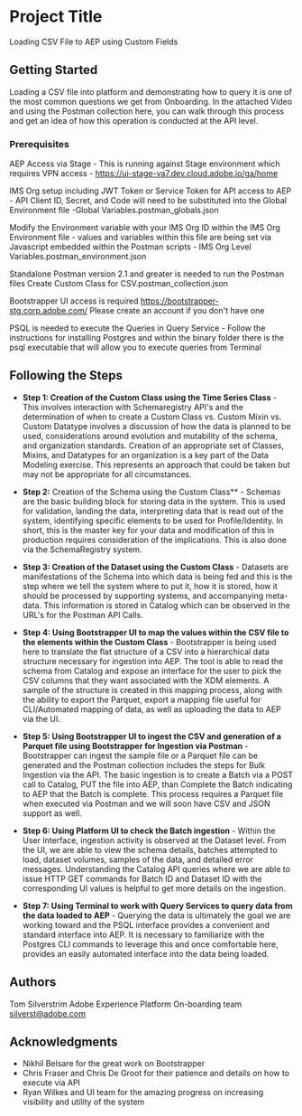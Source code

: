 # Project Title

Loading CSV File to AEP using Custom Fields

## Getting Started

Loading a CSV file into platform and demonstrating how to query it is one of the most common questions we get from Onboarding.  In the attached Video and using the Postman collection here, you can walk through this process and get an idea of how this operation is conducted at the API level.

### Prerequisites

AEP Access via Stage - This is running against Stage environment which requires VPN access - https://ui-stage-va7.dev.cloud.adobe.io/ga/home

IMS Org setup including JWT Token or Service Token for API access to AEP - API Client ID, Secret, and Code will need to be substituted into the Global Environment file -Global Variables.postman_globals.json

Modify the Environment variable with your IMS Org ID within the IMS Org Environment file - values and variables within this file are being set via Javascript embedded within the Postman scripts - IMS Org Level Variables.postman_environment.json

Standalone Postman version 2.1 and greater is needed to run the Postman files Create Custom Class for CSV.postman_collection.json

Bootstrapper UI access is required https://bootstrapper-stg.corp.adobe.com/  Please create an account if you don't have one

PSQL is needed to execute the Queries in Query Service - Follow the instructions for installing Postgres and within the binary folder there is the psql executable that will allow you to execute queries from Terminal


## Following the Steps

* **Step 1: Creation of the Custom Class using the Time Series Class** - This involves interaction with Schemaregistry API's and the determination of when to create a Custom Class vs. Custom Mixin vs. Custom Datatype involves a discussion of how the data is planned to be used, considerations around evolution and mutability of the schema, and organization standards.  Creation of an appropriate set of Classes, Mixins, and Datatypes for an organization is a key part of the Data Modeling exercise.  This represents an approach that could be taken but may not be appropriate for all circumstances.

* **Step 2:** Creation of the Schema using the Custom Class** - Schemas are the basic building block for storing data in the system.  This is used for validation, landing the data, interpreting data that is read out of the system, identifying specific elements to be used for Profile/Identity.  In short, this is the master key for your data and modification of this in production requires consideration of the implications.  This is also done via the SchemaRegistry system.

* **Step 3: Creation of the Dataset using the Custom Class** - Datasets are manifestations of the Schema into which data is being fed and this is the step where we tell the system where to put it, how it is stored, how it should be processed by supporting systems, and accompanying meta-data.  This information is stored in Catalog which can be observed in the URL's for the Postman API Calls.

* **Step 4: Using Bootstrapper UI to map the values within the CSV file to the elements within the Custom Class** - Bootstrapper is being used here to translate the flat structure of a CSV into a hierarchical data structure necessary for ingestion into AEP.  The tool is able to read the schema from Catalog and expose an interface for the user to pick the CSV columns that they want associated with the XDM elements.  A sample of the structure is created in this mapping process, along with the ability to export the Parquet, export a mapping file useful for CLI/Automated mapping of data, as well as uploading the data to AEP via the UI.

* **Step 5: Using Bootstrapper UI to ingest the CSV and generation of a Parquet file using Bootstrapper for Ingestion via Postman** - Bootstrapper can ingest the sample file or a Parquet file can be generated and the Postman collection includes the steps for Bulk Ingestion via the API.  The basic ingestion is to create a Batch via a POST call to Catalog, PUT the file into AEP, than Complete the Batch indicating to AEP that the Batch is complete.  This process requires a Parquet file when executed via Postman and we will soon have CSV and JSON support as well.

* **Step 6: Using Platform UI to check the Batch ingestion** - Within the User Interface, ingestion activity is observed at the Dataset level.  From the UI, we are able to view the schema details, batches attempted to load, dataset volumes, samples of the data, and detailed error messages.  Understanding the Catalog API queries where we are able to issue HTTP GET commands for Batch ID and Dataset ID with the corresponding UI values is helpful to get more details on the ingestion.

* **Step 7: Using Terminal to work with Query Services to query data from the data loaded to AEP** - Querying the data is ultimately the goal we are working toward and the PSQL interface provides a convenient and standard interface into AEP.  It is necessary to familiarize with the Postgres CLI commands to leverage this and once comfortable here, provides an easily automated interface into the data being loaded.


## Authors

Tom Silverstrim Adobe Experience Platform On-boarding team silverst@adobe.com

## Acknowledgments

* Nikhil Belsare for the great work on Bootstrapper
* Chris Fraser and Chris De Groot for their patience and details on how to execute via API
* Ryan Wilkes and UI team for the amazing progress on increasing visibility and utility of the system
